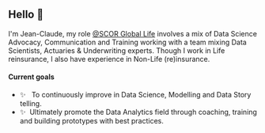 ## Hello :wave:

I'm Jean-Claude, my role [@SCOR Global Life](https://www.linkedin.com/in/jcrazafy/) involves a mix of Data Science Advocacy, Communication and Training working with a team mixing Data Scientists, Actuaries & Underwriting experts. Though I work in Life reinsurance, I also have experience in Non-Life (re)insurance. 

#### Current goals

* ✨ &nbsp; To continuously improve in Data Science, Modelling and Data Story telling.
* ✨ &nbsp;Ultimately promote the Data Analytics field through coaching, training and building prototypes with best practices.
